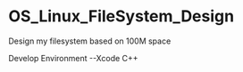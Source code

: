 # OS_Linux_FileSystem_Design
Design my filesystem based on 100M space

Develop Environment --Xcode C++
